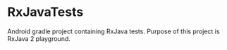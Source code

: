 # RxJavaTests

Android gradle project containing RxJava tests. Purpose of this project is RxJava 2 playground.
